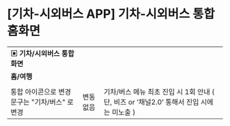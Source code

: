 # [기차-시외버스 APP] 기차-시외버스 통합 홈화면

|  |  |  |
| --- | --- | --- |
| **▣ 기차/시외버스 통합화면** | | |
| **홈/여행** | | |
|  |  |  |
| 통합 아이콘으로 변경 문구는 "기차/버스" 로 변경 | 변동없음 | 기차/버스 메뉴 최초 진입 시 1회 안내 ( 단, 비즈 or ’채널2.0’ 통해서 진입 시에는 미노출 ) |